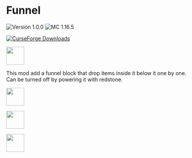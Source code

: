 # Funnel

![Version 1.0.0](https://img.shields.io/badge/Version-1.0.0-brightgreen)
![MC 1.16.5](https://img.shields.io/badge/Minecraft-1.16.5-blue)

[![CurseForge Downloads](https://img.shields.io/badge/dynamic/json?logo=curseforge&color=f16436&label=CurseForge&query=%24.downloadCount&suffix=%20Downloads&url=https%3A%2F%2Faddons-ecs.forgesvc.net%2Fapi%2Fv2%2Faddon%2F447511)](https://www.curseforge.com/minecraft/mc-mods/funnel)

<img height="48" src="https://i.imgur.com/HabVZJR.png"/>

This mod add a funnel block that drop items inside it below it one by one. Can be turned off by powering it with
redstone.

<a href="https://www.curseforge.com/minecraft/mc-mods/funnel"><img height="48" src="https://slexom.github.io/assets/images/available_on_curseforge.png"/></a>

<a href="https://www.curseforge.com/minecraft/mc-mods/funnel"><img height="48" src="https://slexom.github.io/assets/images/available_on_modrinth.png"/></a>

<a href="https://github.com/Slexom/funnel"><img height="48" src="https://slexom.github.io/assets/images/available_on_github.png"/></a>